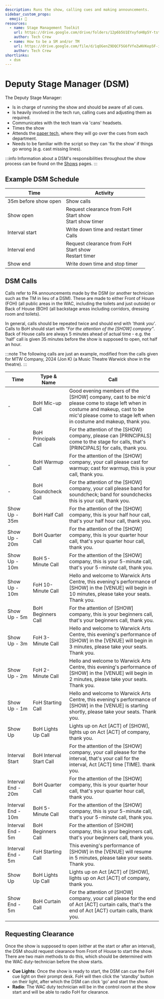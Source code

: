 ```yaml
---
description: Runs the show, calling cues and making announcements.
sidebar_custom_props:
  emoji: 🎤
resources:
  - name: Stage Management Toolkit
    url: https://drive.google.com/drive/folders/12p6b5U1EYxyfoH8p5Y-tstqz9Gh_CBWs?usp=drive_link
    author: Tech Crew
  - name: How to be a SM and/or TM
    url: https://drive.google.com/file/d/1qOGenZ9DQCF5G6fVfeZwNVKep5F-inG6/view?usp=sharing
    author: Tech Crew
shortlinks:
  - dsm
---
```

# Deputy Stage Manager (DSM)
The Deputy Stage Manager:
* Is in charge of running the show and should be aware of all cues.
* Is heavily involved in the tech run, calling cues and adjusting them as required.
* Communicates with the tech team via 'cans' headsets.
* Times the show
* Attends the [paper tech](/wiki/warwick-drama/shows/show-preparation#paper-tech), where they will go over the cues from
  each department.
* Needs to be familiar with the script so they can 'fix the show' if things go wrong (e.g. cast missing lines).

:::info
Information about a DSM's responsibilities throughout the show process can be found on the
[Shows](/wiki/warwick-drama/shows) pages.
:::

## Example DSM Schedule
| Time                 | Activity                                                          |
|----------------------|-------------------------------------------------------------------|
| 35m before show open | Show calls                                                        |
| Show open            | Request clearance from FoH <br />Start show<br />Start show timer |
| Interval start       | Write down time and restart timer <br />Calls                     |
| Interval end         | Request clearance from FoH <br />Start show<br />Restart timer    |
| Show end             | Write down time and stop timer                                    |

## DSM Calls

Calls refer to PA announcements made by the DSM (or another technician such as the TM in lieu of a DSM). These are made
to either Front of House (FOH) (all public areas in the WAC, including the toilets and just outside) or Back of House
(BOH) (all backstage areas including corridors, dressing room and toilets).

In general, calls should be repeated twice and should end with *'thank you'*. Calls to BoH should start with *"For the
attention of the [SHOW] company"*. Back of House calls are always 5 minutes ahead of actual time - e.g. the 'half'
call is given 35 minutes before the show is supposed to open, not half an hour.

:::note
The following calls are just an example, modified from the calls given for MTW Company, 2024 (Jon K) (a Music
Theatre Warwick show in the theatre). 
:::


| Time               | Type & Name             | Call                                                                                                                                                                                                 |
|--------------------|-------------------------|------------------------------------------------------------------------------------------------------------------------------------------------------------------------------------------------------|
| -                  | BoH Mic-up Call         | Good evening members of the [SHOW] company, cast to be mic'd please come to stage left when in costume and makeup, cast to be mic'd please come to stage left when in costume and makeup, thank you. |
| -                  | BoH Principals Call     | For the attention of the [SHOW] company, please can [PRINCIPALS] come to the stage for calls, that's [PRINCIPALS] for calls, thank you.                                                              |
| -                  | BoH Warmup Call         | For the attention of the [SHOW] company, your call please cast for warmup; cast for warmup, this is your call, thank you.                                                                            |
| -                  | BoH Soundcheck Call     | For the attention of the [SHOW] company, your call please band for soundcheck; band for soundchecks this is your call, thank you.                                                                    |
| Show Up - 35m      | BoH Half Call           | For the attention of the [SHOW] company, this is your half hour call, that's your half hour call, thank you.                                                                                         |
| Show Up - 20m      | BoH Quarter Call        | For the attention of the [SHOW] company, this is your quarter hour call, that's your quarter hour call, thank you.                                                                                   |
| Show Up - 10m      | BoH 5-Minute Call       | For the attention of the [SHOW] company, this is your 5-minute call, that's your 5-minute call, thank you.                                                                                           |
| Show Up - 10m      | FoH 10-Minute Call      | Hello and welcome to Warwick Arts Centre, this evening's performance of [SHOW] in the [VENUE] will begin in 10 minutes, please take your seats. Thank you.                                           |
| Show Up - 5m       | BoH Beginners Call      | For the attention of [SHOW] company, this is your beginners call, that's your beginners call, thank you.                                                                                             |
| Show Up - 3m       | FoH 3-Minute Call       | Hello and welcome to Warwick Arts Centre, this evening's performance of [SHOW] in the [VENUE] will begin in 3 minutes, please take your seats. Thank you.                                            |
| Show Up - 2m       | FoH 2-Minute Call       | Hello and welcome to Warwick Arts Centre, this evening's performance of [SHOW] in the [VENUE] will begin in 2 minutes, please take your seats. Thank you.                                            |
| Show Up - 1m       | FoH Starting Call       | Hello and welcome to Warwick Arts Centre, this evening's performance of [SHOW] in the [VENUE] is starting shortly, please take your seats. Thank you.                                                |
| Show Up            | BoH Lights Up Call      | Lights up on Act [ACT] of [SHOW], lights up on Act [ACT] of company, thank you.                                                                                                                      |
| Interval Start     | BoH Interval Start Call | For the attention of the [SHOW] company, your call please for the interval, that's your call for the interval, Act [ACT] time [TIME]. thank you.                                                     |
| Interval End - 20m | BoH Quarter Call        | For the attention of the [SHOW] company, this is your quarter hour call, that's your quarter hour call, thank you.                                                                                   |
| Interval End - 10m | BoH 5-Minute Call       | For the attention of the [SHOW] company, this is your 5-minute call, that's your 5-minute call, thank you.                                                                                           |
| Interval End - 5m  | BoH Beginners Call      | For the attention of [SHOW] company, this is your beginners call, that's your beginners call, thank you.                                                                                             |
| Interval End - 5m  | FoH Starting Call       | This evening's performance of [SHOW] in the [VENUE] will resume in 5 minutes, please take your seats. Thank you.                                                                                     |
| Show Up            | BoH Lights Up Call      | Lights up on Act [ACT] of [SHOW], lights up on Act [ACT] of company, thank you.                                                                                                                      |
| Show End - 5m      | BoH Curtain Call        | For the attention of [SHOW] company, your call please for the end of Act [ACT] curtain calls, that's the end of Act [ACT} curtain calls, thank you.                                                  |


## Requesting Clearance

Once the show is supposed to open (either at the start or after an interval), the DSM should request clearance from
Front of House to start the show. There are two main methods to do this, which should be determined with the WAC
duty-technician before the show starts.

* **Cue Lights**: Once the show is ready to start, the DSM can cue the FoH cue light on their prompt desk. FoH will then
  click the 'standby' button on their light, after which the DSM can click 'go' and start the show.
* **Radio**: The WAC duty technician will be in the control room at the show start and will be able to radio FoH for
  clearance.


